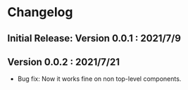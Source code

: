 # Changelog

## Initial Release: Version 0.0.1 : 2021/7/9

## Version 0.0.2 : 2021/7/21

- Bug fix: Now it works fine on non top-level components.
